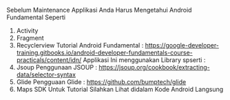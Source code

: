 Sebelum Maintenance Applikasi Anda Harus Mengetahui Android Fundamental Seperti 
  1. Activity
  2. Fragment
  3. Recyclerview
  Tutorial Android Fundamental : https://google-developer-training.gitbooks.io/android-developer-fundamentals-course-practicals/content/idn/
Applikasi Ini menggunakan Library spserti :
  1. Jsoup
      Penggunaan JSOUP : https://jsoup.org/cookbook/extracting-data/selector-syntax
  2. Glide
      Pengguaan Glide : https://github.com/bumptech/glide
  3. Maps SDK
Untuk Tutorial Silahkan Lihat didalam Kode Android Langsung
